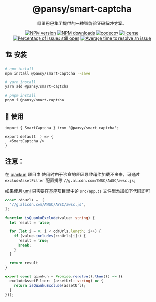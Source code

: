<h1 align="center">
  @pansy/smart-captcha
</h1>

<div align="center">

阿里巴巴集团提供的一种智能验证码解决方案。

[![NPM version][image-1]][npm-url]
[![NPM downloads][image-2]][npm-url]
[![codecov][codecov-1]][codecov-2]
[![license][license-1]][npm-url]
[![Percentage of issues still open](http://isitmaintained.com/badge/open/pansyjs/smart-captcha.svg)](http://isitmaintained.com/project/pansyjs/smart-captcha 'Percentage of issues still open')
[![Average time to resolve an issue](http://isitmaintained.com/badge/resolution/pansyjs/smart-captcha.svg)](http://isitmaintained.com/project/pansyjs/smart-captcha 'Average time to resolve an issue')

</div>

## 🏗 安装

```bash
# npm install
npm install @pansy/smart-captcha --save

# yarn install
yarn add @pansy/smart-captcha

# pnpm install
pnpm i @pansy/smart-captcha
```

## 🔨 使用

```tsx
import { SmartCaptcha } from '@pansy/smart-captcha';

export default () => {
  <SmartCaptcha />
}
```

## 注意：

在 [qiankun](https://qiankun.umijs.org/) 项目中 使用时由于沙盒的原因导致组件加载不出来，可通过 `excludeAssetFilter` 配置排除 `//g.alicdn.com/AWSC/AWSC/awsc.js`;

如果使用 [umi](https://umijs.org/zh-CN/plugins/plugin-qiankun) 只需要在基座项目里中的 `src/app.ts` 文件里添加如下代码即可

```ts
const cdnUrls =  [
  '//g.alicdn.com/AWSC/AWSC/awsc.js',
];

function isQuankuExclude(value: string) {
  let result = false;

  for (let i = 0; i < cdnUrls.length; i++) {
    if (value.includes(cdnUrls[i])) {
      result = true;
      break;
    }
  }

  return result;
}

export const qiankun = Promise.resolve().then(() => ({
  excludeAssetFilter: (assetUrl: string) => {
    return isQuankuExclude(assetUrl);
  }
}));
```

[image-1]: https://img.shields.io/npm/v/@pansy/smart-captcha.svg?style=flat
[image-2]: https://img.shields.io/npm/dw/@pansy/smart-captcha.svg?style=flat
[codecov-1]: https://codecov.io/github/pansyjs/smart-captcha/branch/master/graph/badge.svg?token=EKYDUW28H0
[codecov-2]: https://codecov.io/github/pansyjs/smart-captcha
[license-1]: https://badgen.net/npm/license/@pansy/smart-captcha
[npm-url]: https://www.npmjs.com/package/@pansy/smart-captcha
[issues-1]: https://www.npmjs.com/package/@pansy/smart-captcha
